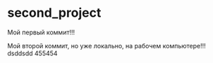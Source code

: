 # second_project

Мой первый коммит!!!

Мой второй коммит, но уже локально, на рабочем компьютере!!!
dsddsdd
455454